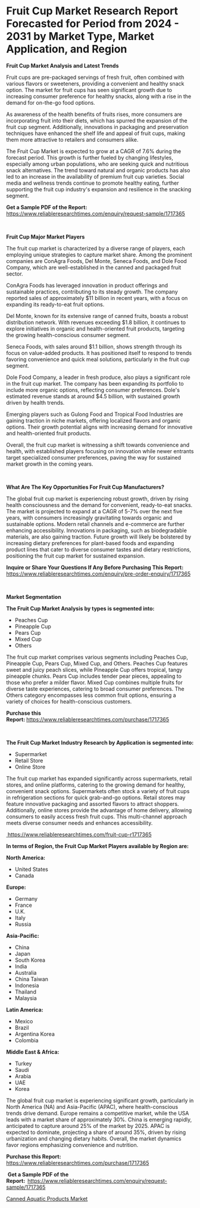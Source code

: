 <p><h1>Fruit Cup Market Research Report Forecasted for Period from 2024 -  2031 by Market Type, Market Application, and Region</h1></p><p><strong>Fruit Cup Market Analysis and Latest Trends</strong></p>
<p><p>Fruit cups are pre-packaged servings of fresh fruit, often combined with various flavors or sweeteners, providing a convenient and healthy snack option. The market for fruit cups has seen significant growth due to increasing consumer preference for healthy snacks, along with a rise in the demand for on-the-go food options. </p><p>As awareness of the health benefits of fruits rises, more consumers are incorporating fruit into their diets, which has spurred the expansion of the fruit cup segment. Additionally, innovations in packaging and preservation techniques have enhanced the shelf life and appeal of fruit cups, making them more attractive to retailers and consumers alike.</p><p>The Fruit Cup Market is expected to grow at a CAGR of 7.6% during the forecast period. This growth is further fueled by changing lifestyles, especially among urban populations, who are seeking quick and nutritious snack alternatives. The trend toward natural and organic products has also led to an increase in the availability of premium fruit cup varieties. Social media and wellness trends continue to promote healthy eating, further supporting the fruit cup industry's expansion and resilience in the snacking segment.</p></p>
<p><strong>Get a Sample PDF of the Report:&nbsp;</strong> <a href="https://www.reliableresearchtimes.com/enquiry/request-sample/1717365?utm_campaign=1940&utm_medium=2&utm_source=Github&utm_content=ia&utm_term=28122024&utm_id=fruit-cup">https://www.reliableresearchtimes.com/enquiry/request-sample/1717365</a></p>
<p>&nbsp;</p>
<p><strong>Fruit Cup Major Market Players</strong></p>
<p><p>The fruit cup market is characterized by a diverse range of players, each employing unique strategies to capture market share. Among the prominent companies are ConAgra Foods, Del Monte, Seneca Foods, and Dole Food Company, which are well-established in the canned and packaged fruit sector. </p><p>ConAgra Foods has leveraged innovation in product offerings and sustainable practices, contributing to its steady growth. The company reported sales of approximately $11 billion in recent years, with a focus on expanding its ready-to-eat fruit options. </p><p>Del Monte, known for its extensive range of canned fruits, boasts a robust distribution network. With revenues exceeding $1.8 billion, it continues to explore initiatives in organic and health-oriented fruit products, targeting the growing health-conscious consumer segment.</p><p>Seneca Foods, with sales around $1.1 billion, shows strength through its focus on value-added products. It has positioned itself to respond to trends favoring convenience and quick meal solutions, particularly in the fruit cup segment.</p><p>Dole Food Company, a leader in fresh produce, also plays a significant role in the fruit cup market. The company has been expanding its portfolio to include more organic options, reflecting consumer preferences. Dole's estimated revenue stands at around $4.5 billion, with sustained growth driven by health trends.</p><p>Emerging players such as Gulong Food and Tropical Food Industries are gaining traction in niche markets, offering localized flavors and organic options. Their growth potential aligns with increasing demand for innovative and health-oriented fruit products.</p><p>Overall, the fruit cup market is witnessing a shift towards convenience and health, with established players focusing on innovation while newer entrants target specialized consumer preferences, paving the way for sustained market growth in the coming years.</p></p>
<p>&nbsp;</p>
<p><strong>What Are The Key Opportunities For Fruit Cup Manufacturers?</strong></p>
<p><p>The global fruit cup market is experiencing robust growth, driven by rising health consciousness and the demand for convenient, ready-to-eat snacks. The market is projected to expand at a CAGR of 5-7% over the next five years, with consumers increasingly gravitating towards organic and sustainable options. Modern retail channels and e-commerce are further enhancing accessibility. Innovations in packaging, such as biodegradable materials, are also gaining traction. Future growth will likely be bolstered by increasing dietary preferences for plant-based foods and expanding product lines that cater to diverse consumer tastes and dietary restrictions, positioning the fruit cup market for sustained expansion.</p></p>
<p><strong>Inquire or Share Your Questions If Any Before Purchasing This Report:</strong> <a href="https://www.reliableresearchtimes.com/enquiry/pre-order-enquiry/1717365?utm_campaign=1940&utm_medium=2&utm_source=Github&utm_content=ia&utm_term=28122024&utm_id=fruit-cup">https://www.reliableresearchtimes.com/enquiry/pre-order-enquiry/1717365</a></p>
<p>&nbsp;</p>
<p><strong>Market Segmentation</strong></p>
<p><strong>The Fruit Cup Market Analysis by types is segmented into:</strong></p>
<p><ul><li>Peaches Cup</li><li>Pineapple Cup</li><li>Pears Cup</li><li>Mixed Cup</li><li>Others</li></ul></p>
<p><p>The fruit cup market comprises various segments including Peaches Cup, Pineapple Cup, Pears Cup, Mixed Cup, and Others. Peaches Cup features sweet and juicy peach slices, while Pineapple Cup offers tropical, tangy pineapple chunks. Pears Cup includes tender pear pieces, appealing to those who prefer a milder flavor. Mixed Cup combines multiple fruits for diverse taste experiences, catering to broad consumer preferences. The Others category encompasses less common fruit options, ensuring a variety of choices for health-conscious customers.</p></p>
<p><strong>Purchase this Report:&nbsp;</strong><a href="https://www.reliableresearchtimes.com/purchase/1717365?utm_campaign=1940&utm_medium=2&utm_source=Github&utm_content=ia&utm_term=28122024&utm_id=fruit-cup">https://www.reliableresearchtimes.com/purchase/1717365</a></p>
<p>&nbsp;</p>
<p><strong>The Fruit Cup Market Industry Research by Application is segmented into:</strong></p>
<p><ul><li>Supermarket</li><li>Retail Store</li><li>Online Store</li></ul></p>
<p><p>The fruit cup market has expanded significantly across supermarkets, retail stores, and online platforms, catering to the growing demand for healthy, convenient snack options. Supermarkets often stock a variety of fruit cups in refrigeration sections for quick grab-and-go options. Retail stores may feature innovative packaging and assorted flavors to attract shoppers. Additionally, online stores provide the advantage of home delivery, allowing consumers to easily access fresh fruit cups. This multi-channel approach meets diverse consumer needs and enhances accessibility.</p></p>
<p><a href="https://www.reliableresearchtimes.com/fruit-cup-r1717365?utm_campaign=1940&utm_medium=2&utm_source=Github&utm_content=ia&utm_term=28122024&utm_id=fruit-cup">&nbsp;https://www.reliableresearchtimes.com/fruit-cup-r1717365</a></p>
<p><strong>In terms of Region, the Fruit Cup Market Players available by Region are:</strong></p>
<p>
    <p> <strong> North America: </strong>
        <ul>
            <li>United States</li>
            <li>Canada</li>
        </ul>
        </p> 
    <p> <strong> Europe: </strong>
        <ul>
            <li>Germany</li>
            <li>France</li>
            <li>U.K.</li>
            <li>Italy</li>
            <li>Russia</li>
        </ul>
        </p> 
    <p> <strong> Asia-Pacific: </strong>
        <ul>
            <li>China</li>
            <li>Japan</li>
            <li>South Korea</li>
            <li>India</li>
            <li>Australia</li>
            <li>China Taiwan</li>
            <li>Indonesia</li>
            <li>Thailand</li>
            <li>Malaysia</li>
        </ul>
        </p> 
    <p> <strong> Latin America: </strong>
        <ul>
            <li>Mexico</li>
            <li>Brazil</li>
            <li>Argentina Korea</li>
            <li>Colombia</li>
        </ul>
        </p> 
    <p> <strong> Middle East & Africa: </strong>
        <ul>
            <li>Turkey</li>
            <li>Saudi</li>
            <li>Arabia</li>
            <li>UAE</li>
            <li>Korea</li>
        </ul>
    </p>
    </p>
<p><p>The global fruit cup market is experiencing significant growth, particularly in North America (NA) and Asia-Pacific (APAC), where health-conscious trends drive demand. Europe remains a competitive market, while the USA leads with a market share of approximately 30%. China is emerging rapidly, anticipated to capture around 25% of the market by 2025. APAC is expected to dominate, projecting a share of around 35%, driven by rising urbanization and changing dietary habits. Overall, the market dynamics favor regions emphasizing convenience and nutrition.</p></p>
<p><strong>Purchase this Report: </strong><a href="https://www.reliableresearchtimes.com/purchase/1717365?utm_campaign=1940&utm_medium=2&utm_source=Github&utm_content=ia&utm_term=28122024&utm_id=fruit-cup">https://www.reliableresearchtimes.com/purchase/1717365</a></p>
<p>&nbsp;<strong>Get a Sample PDF of the Report:&nbsp;&nbsp;</strong><a href="https://www.reliableresearchtimes.com/enquiry/request-sample/1717365?utm_campaign=1940&utm_medium=2&utm_source=Github&utm_content=ia&utm_term=28122024&utm_id=fruit-cup">https://www.reliableresearchtimes.com/enquiry/request-sample/1717365</a></p>
<p><strong></strong></p>
<p><p><a href="https://github.com/hgf64gh/Market-Research-Report-List-1/blob/main/canned-aquatic-products-market.md?utm_campaign=1940&utm_medium=2&utm_source=Github&utm_content=ia&utm_term=28122024&utm_id=fruit-cup">Canned Aquatic Products Market</a></p></p>